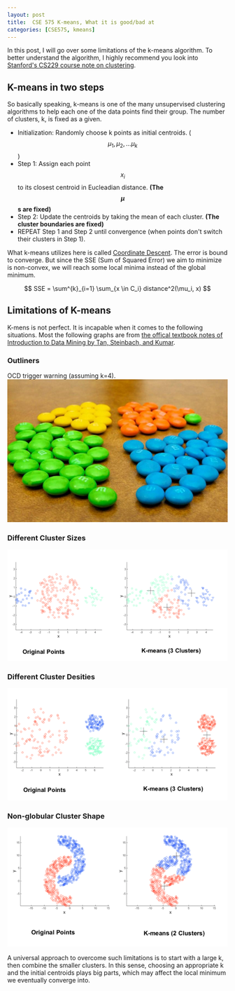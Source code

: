 ```yaml
---
layout: post
title:  CSE 575 K-means, What it is good/bad at
categories: [CSE575, kmeans]
---
```


In this post, I will go over some limitations of the k-means algorithm. To better understand the algorithm, I highly recommend you look into [Stanford's CS229 course note on clustering](http://cs229.stanford.edu/notes/cs229-notes7a.pdf).

## K-means in two steps

So basically speaking, k-means is one of the many unsupervised clustering algorithms to help each one of the data points find their group. The number of clusters, k, is fixed as a given.

* Initialization: Randomly choose k points as initial centroids. ($$\mu_1, \mu_2, ... \mu_k$$)
* Step 1: Assign each point $$x_i$$ to its closest centroid in Eucleadian distance. **(The $$\mu$$s are fixed)**
* Step 2: Update the centroids by taking the mean of each cluster. **(The cluster boundaries are fixed)**
* REPEAT Step 1 and Step 2 until convergence (when points don't switch their clusters in Step 1).

What k-means utilizes here is called [Coordinate Descent](https://en.wikipedia.org/wiki/Coordinate_descent). The error is bound to converge. But since the SSE (Sum of Squared Error) we aim to minimize is non-convex, we will reach some local minima instead of the global minimum.

$$
SSE = \sum^{k}_{i=1} \sum_{x \in C_i} distance^2(\mu_i, x)
$$

## Limitations of K-means

K-mens is not perfect. It is incapable when it comes to the following situations. Most the following graphs are from [the offical textbook notes of Introduction to Data Mining by Tan, Steinbach, and Kumar](https://www-users.cs.umn.edu/~kumar001/dmbook/slides/chap7_basic_cluster_analysis.pdf).

### Outliners
OCD trigger warning (assuming k=4).
![](..\images\ocd.jpg)

### Different Cluster Sizes
![](..\images\k-means-size.png)

### Different Cluster Desities
![](..\images\k-means-density.png)

### Non-globular Cluster Shape
![](..\images\k-means-shape.png)

A universal approach to overcome such limitations is to start with a large k, then combine the smaller clusters. In this sense, choosing an appropriate k and the initial centroids plays big parts, which may affect the local minimum we eventually converge into.